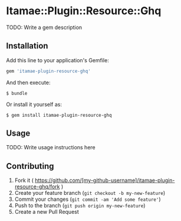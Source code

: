 # Itamae::Plugin::Resource::Ghq

TODO: Write a gem description

## Installation

Add this line to your application's Gemfile:

```ruby
gem 'itamae-plugin-resource-ghq'
```

And then execute:

    $ bundle

Or install it yourself as:

    $ gem install itamae-plugin-resource-ghq

## Usage

TODO: Write usage instructions here

## Contributing

1. Fork it ( https://github.com/[my-github-username]/itamae-plugin-resource-ghq/fork )
2. Create your feature branch (`git checkout -b my-new-feature`)
3. Commit your changes (`git commit -am 'Add some feature'`)
4. Push to the branch (`git push origin my-new-feature`)
5. Create a new Pull Request
